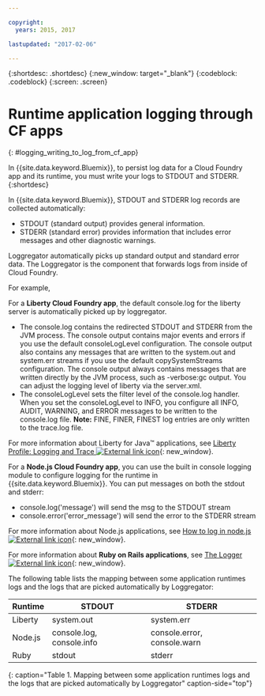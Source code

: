 ```yaml
---

copyright:
  years: 2015, 2017

lastupdated: "2017-02-06"

---
```



{:shortdesc: .shortdesc}
{:new_window: target="_blank"}
{:codeblock: .codeblock}
{:screen: .screen}

# Runtime application logging through CF apps
{: #logging_writing_to_log_from_cf_app}

In {{site.data.keyword.Bluemix}}, to persist log data for a Cloud Foundry app and its runtime, you must write your logs to STDOUT and STDERR. 
{:shortdesc}

In {{site.data.keyword.Bluemix}}, STDOUT and STDERR log records are collected automatically:

* STDOUT (standard output) provides general information.  
* STDERR (standard error) provides information that includes error messages and other diagnostic warnings. 

Loggregator automatically picks up standard output and standard error data. The Loggregator is the component that forwards logs from inside of Cloud Foundry. 

For example, 

For a **Liberty Cloud Foundry app**, the default console.log for the liberty server is automatically picked up by loggregator. 

* The console.log contains the redirected STDOUT and STDERR from the JVM process. The console output contains major events and errors if you use the default consoleLogLevel configuration. The console output also contains any messages that are written to the system.out and system.err streams if you use the default copySystemStreams configuration. The console output always contains messages that are written directly by the JVM process, such as -verbose:gc output. You can adjust the logging level of liberty via the server.xml.
* The consoleLogLevel sets the filter level of the console.log handler. When you set the consoleLogLevel to INFO, you configure all INFO, AUDIT, WARNING, and ERROR messages to be written to the console.log file. **Note:** FINE, FINER, FINEST log entries are only written to the trace.log file.

For more information about Liberty for Java™ applications, see [Liberty Profile: Logging and Trace ![External link icon](../../../icons/launch-glyph.svg "External link icon")](http://www-01.ibm.com/support/knowledgecenter/was_beta_liberty/com.ibm.websphere.wlp.nd.multiplatform.doc/ae/rwlp_logging.html){: new_window}.

For a **Node.js Cloud Foundry app**, you can use the built in console logging module to configure logging for the runtime in {{site.data.keyword.Bluemix}}. You can put messages on both the stdout and stderr:

* console.log('message') will send the msg to the STDOUT stream
* console.error('error_message') will send the error to the STDERR stream

For more information about Node.js applications, see [How to log in node.js ![External link icon](../../../icons/launch-glyph.svg "External link icon")](http://docs.nodejitsu.com/articles/intermediate/how-to-log){: new_window}.


For more information about **Ruby on Rails applications**, see [The Logger ![External link icon](../../../icons/launch-glyph.svg "External link icon")](http://guides.rubyonrails.org/debugging_rails_applications.html#the-logger){: new_window}.

The following table lists the mapping between some application runtimes logs and the logs that are picked automatically by Loggregator:

| **Runtime** |    **STDOUT**     | **STDERR** |
|-----------------|-------------------|-------------------|
| Liberty | system.out | system.err |
| Node.js | console.log, console.info | console.error, console.warn |
| Ruby | stdout| stderr |
{: caption="Table 1. Mapping between some application runtimes logs and the logs that are picked automatically by Loggregator" caption-side="top"}

